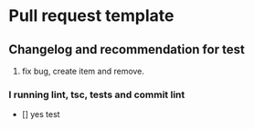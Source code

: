 # Pull request template

## Changelog and recommendation for test

1.  fix bug, create item and remove.

### I running lint, tsc, tests and commit lint

-   [] yes test
